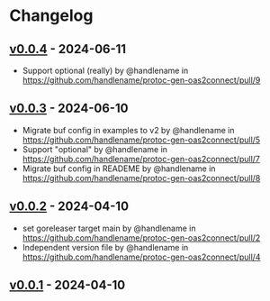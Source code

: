 # Changelog

## [v0.0.4](https://github.com/handlename/protoc-gen-oas2connect/compare/v0.0.3...v0.0.4) - 2024-06-11
- Support optional (really) by @handlename in https://github.com/handlename/protoc-gen-oas2connect/pull/9

## [v0.0.3](https://github.com/handlename/protoc-gen-oas2connect/compare/v0.0.2...v0.0.3) - 2024-06-10
- Migrate buf config in examples to v2 by @handlename in https://github.com/handlename/protoc-gen-oas2connect/pull/5
- Support "optional" by @handlename in https://github.com/handlename/protoc-gen-oas2connect/pull/7
- Migrate buf config in READEME by @handlename in https://github.com/handlename/protoc-gen-oas2connect/pull/8

## [v0.0.2](https://github.com/handlename/protoc-gen-oas2connect/compare/v0.0.1...v0.0.2) - 2024-04-10
- set goreleaser target main by @handlename in https://github.com/handlename/protoc-gen-oas2connect/pull/2
- Independent version file by @handlename in https://github.com/handlename/protoc-gen-oas2connect/pull/4

## [v0.0.1](https://github.com/handlename/protoc-gen-oas2connect/commits/v0.0.1) - 2024-04-10
